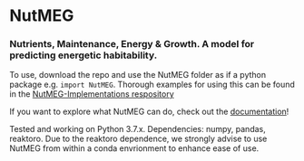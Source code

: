 # NutMEG
### Nutrients, Maintenance, Energy &amp; Growth.  A model for predicting energetic habitability.

To use, download the repo and use the NutMEG folder as if a python package e.g. `import NutMEG`. Thorough examples for using this can be found in the [NutMEG-Implementations respository](http://github.com/pmhiggins/NutMEG-Implementations)

If you want to explore what NutMEG can do, check out the [documentation](https://nutmeg-astrobiology.readthedocs.io)!

Tested and working on Python 3.7.x. Dependencies: numpy, pandas, reaktoro. Due to the reaktoro dependence, we strongly advise to use NutMEG from within a conda envrionment to enhance ease of use.
